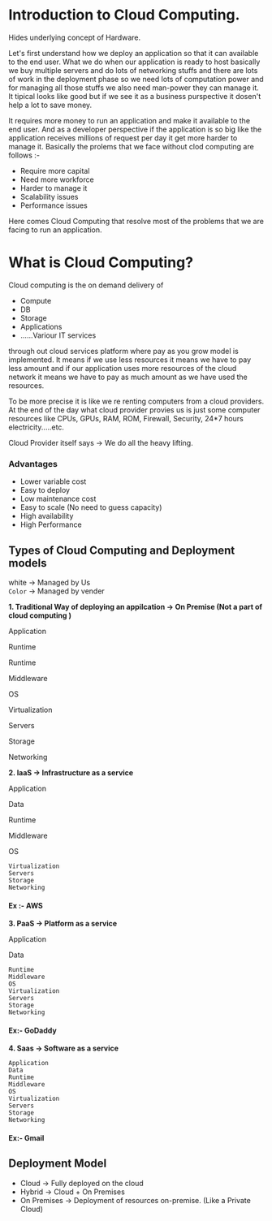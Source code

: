 # Introduction to Cloud Computing.

Hides underlying concept of Hardware.

Let's first understand how we deploy an application so that it can available to the end user. What we do when our application is ready to host basically we buy multiple servers and do lots of networking stuffs and there are lots of work in the deployment phase so we need lots of computation power and for managing all those stuffs we also need man-power they can manage it. It tipical looks like good but if we see it as a business purspective it dosen't help a lot to save money.

It requires more money to run an application and make it available to the end user. And as a developer perspective if the application is so big like the application receives millions of request per day it get more harder to manage it. Basically the prolems that we face without clod computing are follows :-

- Require more capital
- Need more workforce
- Harder to manage it
- Scalability issues
- Performance issues

Here comes Cloud Computing that resolve most of the problems that we are facing to run an application.

# What is Cloud Computing?

Cloud computing is the on demand delivery of

- Compute
- DB
- Storage
- Applications
- ......Variour IT services

through out cloud services platform where pay as you grow model is implemented. It means if we use less resources it means we have to pay less amount and if our application uses more resources of the cloud network it means we have to pay as much amount as we have used the resources.

To be more precise it is like we re renting computers from a cloud providers. At the end of the day what cloud provider provies us is just some computer resources like CPUs, GPUs, RAM, ROM, Firewall, Security, 24\*7 hours electricity.....etc.

Cloud Provider itself says -> We do all the heavy lifting.

### Advantages

- Lower variable cost
- Easy to deploy
- Low maintenance cost
- Easy to scale (No need to guess capacity)
- High availability
- High Performance

## Types of Cloud Computing and Deployment models

white -> Managed by Us
<br>
<code>Color</code> -> Managed by vender

<b>1. Traditional Way of deploying an appilcation -> On Premise (Not a part of cloud computing )</b>

<p>Application</p>
<p>Runtime</p>
<p>Runtime</p>
<p>Middleware</p>
<p>OS</p>
<p>Virtualization</p>
<p>Servers</p>
<p>Storage</p>
<p>Networking</p>

<b>2. IaaS -> Infrastructure as a service</b>

<p>Application</p>
<p>Data</p>
<p>Runtime</p>
<p>Middleware</p>
<p>OS</p>
<code>Virtualization</code><br>
<code>Servers</code><br>
<code>Storage</code><br>
<code>Networking</code><br>

#### Ex :- AWS

<b>3. PaaS -> Platform as a service</b>

<p>Application</p>
<p>Data</p>
<code>Runtime</code><br>
<code>Middleware</code><br>
<code>OS</code><br>
<code>Virtualization</code><br>
<code>Servers</code><br>
<code>Storage</code><br>
<code>Networking</code><br>

#### Ex:- GoDaddy

<b>4. Saas -> Software as a service</b>

<code>Application</code><br>
<code>Data</code><br>
<code>Runtime</code><br>
<code>Middleware</code><br>
<code>OS</code><br>
<code>Virtualization</code><br>
<code>Servers</code><br>
<code>Storage</code><br>
<code>Networking</code><br>

#### Ex:- Gmail

## Deployment Model

- Cloud -> Fully deployed on the cloud
- Hybrid -> Cloud + On Premises
- On Premises -> Deployment of resources on-premise. (Like a Private Cloud)
